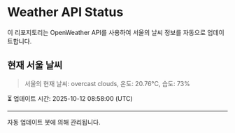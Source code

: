 
# Weather API Status

이 리포지토리는 OpenWeather API를 사용하여 서울의 날씨 정보를 자동으로 업데이트합니다.

## 현재 서울 날씨
> 서울의 현재 날씨: overcast clouds, 온도: 20.76°C, 습도: 73%

⏳ 업데이트 시간: 2025-10-12 08:58:00 (UTC)

---
자동 업데이트 봇에 의해 관리됩니다.
